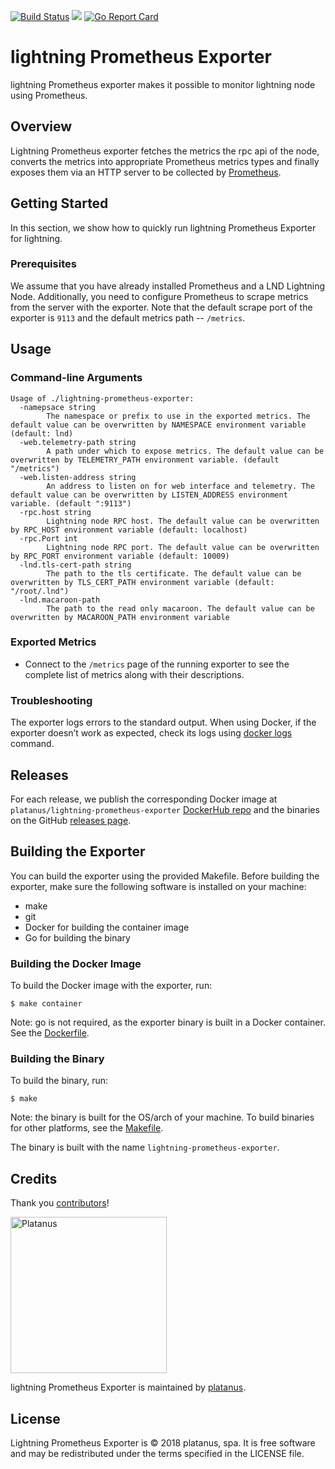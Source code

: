 [![Build Status](https://travis-ci.org/platanus/lightning-prometheus-exporter.svg?branch=master)](https://travis-ci.org/platanus/lightning-prometheus-exporter) [![](https://images.microbadger.com/badges/version/platanus/lightning-prometheus-exporter.svg)](https:/hub.docker.com/r/platanus/lightning-prometheus-exporter) [![Go Report Card](https://goreportcard.com/badge/github.com/platanus/lightning-prometheus-exporter)](https://goreportcard.com/report/github.com/platanus/lightning-prometheus-exporter)

# lightning Prometheus Exporter

lightning Prometheus exporter makes it possible to monitor lightning node using Prometheus.

## Overview

Lightning Prometheus exporter fetches the metrics the rpc api of the node, converts the metrics into appropriate Prometheus metrics types and finally exposes them via an HTTP server to be collected by [Prometheus](https://prometheus.io/).

## Getting Started

In this section, we show how to quickly run lightning Prometheus Exporter for lightning.

### Prerequisites

We assume that you have already installed Prometheus and a LND Lightning Node. Additionally, you need to configure Prometheus to scrape metrics from the server with the exporter. Note that the default scrape port of the exporter is `9113` and the default metrics path -- `/metrics`.

## Usage

### Command-line Arguments

```
Usage of ./lightning-prometheus-exporter:
  -namepsace string
        The namespace or prefix to use in the exported metrics. The default value can be overwritten by NAMESPACE environment variable (default: lnd)
  -web.telemetry-path string
        A path under which to expose metrics. The default value can be overwritten by TELEMETRY_PATH environment variable. (default "/metrics")
  -web.listen-address string
        An address to listen on for web interface and telemetry. The default value can be overwritten by LISTEN_ADDRESS environment variable. (default ":9113")
  -rpc.host string
        Lightning node RPC host. The default value can be overwritten by RPC_HOST environment variable (default: localhost)
  -rpc.Port int
        Lightning node RPC port. The default value can be overwritten by RPC_PORT environment variable (default: 10009)
  -lnd.tls-cert-path string
        The path to the tls certificate. The default value can be overwritten by TLS_CERT_PATH environment variable (default: "/root/.lnd")
  -lnd.macaroon-path
        The path to the read only macaroon. The default value can be overwritten by MACAROON_PATH environment variable
```

### Exported Metrics

* Connect to the `/metrics` page of the running exporter to see the complete list of metrics along with their descriptions.

### Troubleshooting

The exporter logs errors to the standard output. When using Docker, if the exporter doesn’t work as expected, check its logs using [docker logs](https://docs.docker.com/engine/reference/commandline/logs/) command.

## Releases

For each release, we publish the corresponding Docker image at `platanus/lightning-prometheus-exporter` [DockerHub repo](https://hub.docker.com/r/platanus/lightning-prometheus-exporter/) and the binaries on the GitHub [releases page](https://github.com/platanus/lightning-prometheus-exporter/releases).

## Building the Exporter

You can build the exporter using the provided Makefile. Before building the exporter, make sure the following software is installed on your machine:
* make
* git
* Docker for building the container image
* Go for building the binary

### Building the Docker Image

To build the Docker image with the exporter, run:
```
$ make container
```

Note: go is not required, as the exporter binary is built in a Docker container. See the [Dockerfile](Dockerfile).

### Building the Binary

To build the binary, run:
```
$ make
```

Note: the binary is built for the OS/arch of your machine. To build binaries for other platforms, see the [Makefile](Makefile).

The binary is built with the name `lightning-prometheus-exporter`.

## Credits

Thank you [contributors](https://github.com/platanus/lightning-prometheus-exporter/graphs/contributors)!

<img src="http://platan.us/gravatar_with_text.png" alt="Platanus" width="250"/>

lightning Prometheus Exporter is maintained by [platanus](http://platan.us).

## License

Lightning Prometheus Exporter is © 2018 platanus, spa. It is free software and may be redistributed under the terms specified in the LICENSE file.

